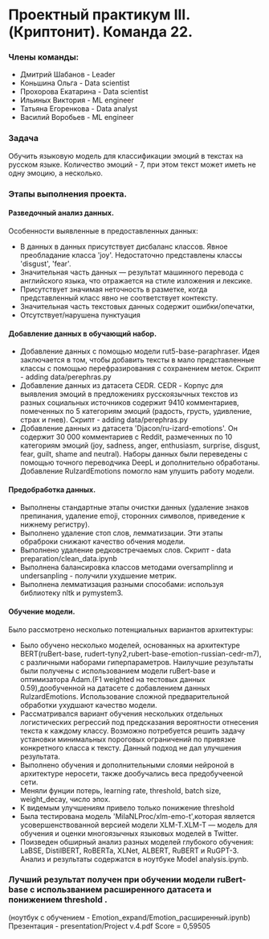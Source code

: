 # Проектный практикум III.(Криптонит). Команда 22.
### Члены команды:
* Дмитрий Шабанов - Leader
* Коньшина Ольга - Data scientist
* Прохорова Екатарина - Data scientist
* Ильиных Виктория - ML engineer
* Татьяна Егоренкова - Data analyst
* Василий Воробьев - ML engineer

### Задача
Обучить языковую модель для классификации эмоций в текстах на русском языке. Количество эмоций - 7, при этом текст может иметь не одну эмоцию, а несколько.
###  Этапы выполнения проекта.
#### Разведочный анализ данных.
Особенности выявленные в предоставленных данных:
* В данных  в данных присутствует дисбаланс классов. Явное преобладание класса 'joy'. Недостаточно представлены классы 'disgust', 'fear'.
* Значительная часть данных — результат машинного перевода с английского языка, что отражается на стиле изложения и лексике.
* Присутствует значимая неточность в разметке, когда представленный класс явно не соответствует контексту.
* Значительная часть текстовых данных содержит ошибки/опечатки,
* Отсутствует/нарушена пунктуация

#### Добавление данных в обучающий набор.
* Добавление данных с помощью модели rut5-base-paraphraser. Идея заключается в том, чтобы добавить тексты в мало представленные классы с помощью перефразирования с сохранением меток.
  Скрипт - adding data/perephras.py
* Добавление данных из датасета CEDR. CEDR - Корпус для выявления эмоций в предложениях русскоязычных текстов из разных социальных источников содержит 9410 комментариев, помеченных по 5 категориям эмоций (радость, грусть, удивление, страх и гнев). Скрипт - adding data/perephras.py
* Добавление данных из датасета 'Djacon/ru-izard-emotions'. Он содержит 30 000 комментариев с Reddit, размеченных по 10 категориям эмоций (joy, sadness, anger, enthusiasm, surprise, disgust, fear, guilt, shame and neutral). Наборы данных были переведены с помощью точного переводчика DeepL и дополнительно обработаны. Добавление RuIzardEmotions помогло нам улушить работу модели.
  
#### Предобработка данных.
* Выполнены стандартные этапы очистки данных (удаление знаков препинания, удаление emoji, сторонних символов, приведение к нижнему регистру).
* Выполнено удаление стоп слов, лемматизации. Эти этапы обраброки снижают качество обчения модели.
* Выполнено удаление редковстречаемых слов. Скрипт - data preparation/clean_data.ipynb
* Выполнена балансировка классов методами oversamplinng и undersanpling - получили ухудшение метрик.
* Выполнена лемматизация разными способами: используя библиотеку nltk и pymystem3.
  
#### Обучение модели.
Было рассмотрено несколько потенциальных вариантов архитектуры:
* Было обучено несколько моделей, основанных на архитектуре BERT(ruBert-base, rudert-tyny2,rubert-base-emotion-russian-cedr-m7), с различными наборами гиперпараметров. Наилучшие результаты были получены с использованием модели ruBert-base и оптимизатора Adam.(F1 weighted на тестовых данных 0.59),дообученной на датасете с добавлением данных RuIzardEmotions. Использование сложной предварительной обработки ухудшают качество модели.
* Рассматривался вариант обучения нескольких отдельных логистических регрессий под предсказания вероятности отнесения текста к каждому классу. Возможно потребуется решить задачу установки минимальных пороговых ограничений по привязке конкретного класса к тексту. Данный подход не дал улучшения результата. 
* Выполнено обучения и дополнительными слоями нейроной в архитектуре неросети, также дообучались веса предобучееной сети. 
* Меняли фунции потерь, learning rate, threshold, batch size, weight_decay, число эпох.
* К видемым улучшениям привело только понижение threshold
* Была тестирована модель 'MilaNLProc/xlm-emo-t',которая является усовершенствованной версией модели XLM-T.XLM-T — модель для обучения и оценки многоязычных языковых моделей в Twitter.
* Поизведен обширный анализ разных моделей глубокого обучения: LaBSE, DistilBERT, RoBERTa, XLNet, ALBERT, RuBERT и RuGPT-3. Анализ и результаты содержатся в ноутбуке Model analysis.ipynb.

### Лучший результат получен при обучении модели ruBert-base с использванием расширенного датасета и понижением threshold .
(ноутбук с обучением - Emotion_expand/Emotion_расширенный.ipynb) Презентация - presentation/Project v.4.pdf
Score = 0,59505
